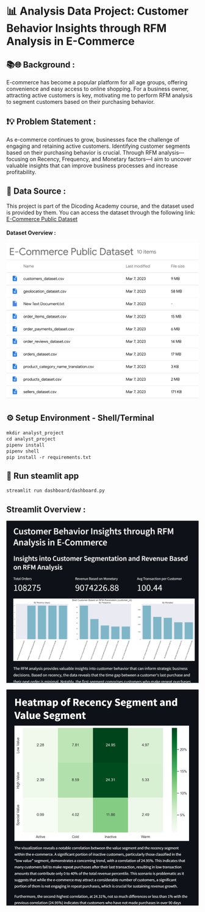 # 📊 **Analysis Data Project: Customer Behavior Insights through RFM Analysis in E-Commerce**

## **📚🌐 Background** :
E-commerce has become a popular platform for all age groups, offering convenience and easy access to online shopping. For a business owner, attracting active customers is key, motivating me to perform RFM analysis to segment customers based on their purchasing behavior. 

## **❗💡 Problem Statement** :
As e-commerce continues to grow, businesses face the challenge of engaging and retaining active customers. Identifying customer segments based on their purchasing behavior is crucial. Through RFM analysis—focusing on Recency, Frequency, and Monetary factors—I aim to uncover valuable insights that can improve business processes and increase profitability.

## **📜 Data Source** :
This project is part of the Dicoding Academy course, and the dataset used is provided by them. You can access the dataset through the following link:
[E-Commerce Public Dataset](https://drive.google.com/file/d/1MsAjPM7oKtVfJL_wRp1qmCajtSG1mdcK/view)

#### **Dataset Overview** :

![Dataset Overview](img/dataset_overview.png)

## **⚙️ Setup Environment - Shell/Terminal**
```
mkdir analyst_project
cd analyst_project
pipenv install
pipenv shell
pip install -r requirements.txt
```

## **🚀 Run steamlit app**
```
streamlit run dashboard/dashboard.py
```
## **Streamlit Overview** :
![Streamlit Overview](img/streamlit_demo1.png)

![Streamlit Overview](img/streamlit_demo2.png)